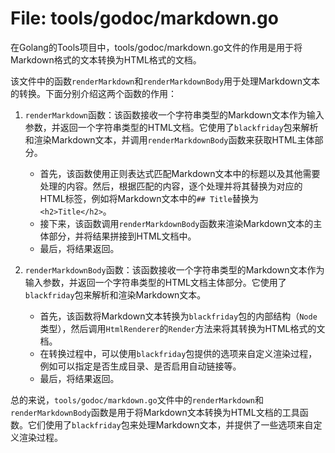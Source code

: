 # File: tools/godoc/markdown.go

在Golang的Tools项目中，tools/godoc/markdown.go文件的作用是用于将Markdown格式的文本转换为HTML格式的文档。

该文件中的函数`renderMarkdown`和`renderMarkdownBody`用于处理Markdown文本的转换。下面分别介绍这两个函数的作用：

1. `renderMarkdown`函数：该函数接收一个字符串类型的Markdown文本作为输入参数，并返回一个字符串类型的HTML文档。它使用了`blackfriday`包来解析和渲染Markdown文本，并调用`renderMarkdownBody`函数来获取HTML主体部分。
   - 首先，该函数使用正则表达式匹配Markdown文本中的标题以及其他需要处理的内容。然后，根据匹配的内容，逐个处理并将其替换为对应的HTML标签，例如将Markdown文本中的`## Title`替换为`<h2>Title</h2>`。
   - 接下来，该函数调用`renderMarkdownBody`函数来渲染Markdown文本的主体部分，并将结果拼接到HTML文档中。
   - 最后，将结果返回。

2. `renderMarkdownBody`函数：该函数接收一个字符串类型的Markdown文本作为输入参数，并返回一个字符串类型的HTML文档主体部分。它使用了`blackfriday`包来解析和渲染Markdown文本。
   - 首先，该函数将Markdown文本转换为`blackfriday`包的内部结构（`Node`类型），然后调用`HtmlRenderer`的`Render`方法来将其转换为HTML格式的文档。
   - 在转换过程中，可以使用`blackfriday`包提供的选项来自定义渲染过程，例如可以指定是否生成目录、是否启用自动链接等。
   - 最后，将结果返回。

总的来说，`tools/godoc/markdown.go`文件中的`renderMarkdown`和`renderMarkdownBody`函数是用于将Markdown文本转换为HTML文档的工具函数。它们使用了`blackfriday`包来处理Markdown文本，并提供了一些选项来自定义渲染过程。

